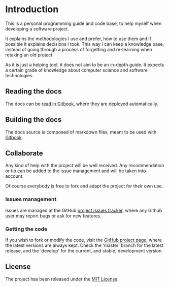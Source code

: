 # Introduction

This is a personal programming guide and code base, to help myself when developing a software project.

It explains the methodologies I use and prefer, how to use them and if possible it explains decisions I took. This way I can keep a knowledge base, instead of going through a process of forgetting and re-learning when retaking an old project.

As it is just a helping tool, it does not aim to be an in-depth guide. It expects a certain grade of knowledge about computer science and software technologies.

## Reading the docs

The docs can be [read in Gitbook](https://www.gitbook.com/book/bernardo-mg/development-docs), where they are deployed automatically.

## Building the docs

The docs source is composed of markdown files, meant to be used with [Gitbook](https://www.gitbook.com/).

## Collaborate

Any kind of help with the project will be well received. Any recommendation or tip can be added to the issue management and will be taken into account.

Of course everybody is free to fork and adapt the project for their own use.

### Issues management

Issues are managed at the GitHub [project issues tracker](https://github.com/bernardo-mg/development-docs/issues), where any Github user may report bugs or ask for new features.

### Getting the code

If you wish to fork or modify the code, visit the [GitHub project page](https://github.com/bernardo-mg/development-docs), where the latest versions are always kept. Check the 'master' branch for the latest release, and the 'develop' for the current, and stable, development version.

## License

The project has been released under the [MIT License](http://www.opensource.org/licenses/mit-license.php).

